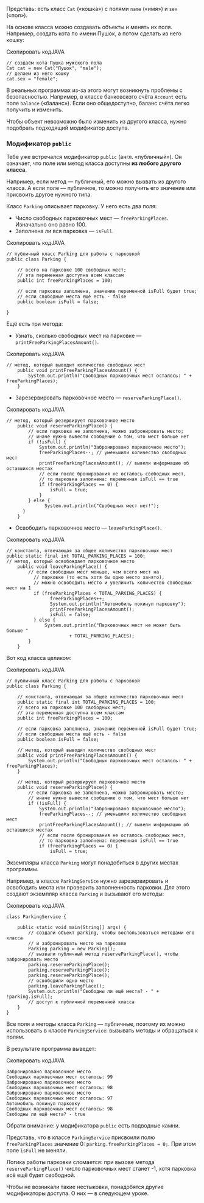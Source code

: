 Представь: есть класс `Cat` («кошка») с полями `name` («имя») и `sex` («пол»).

На основе класса можно создавать объекты и менять их поля. Например, создать кота по имени Пушок, а потом сделать из него кошку:

Скопировать кодJAVA

```
// создаём кота Пушка мужского пола
Cat cat = new Cat("Пушок", "male");
// делаем из него кошку
cat.sex = "female"; 
```

В реальных программах из-за этого могут возникнуть проблемы с безопасностью. Например, в классе банковского счёта `Account` есть поле `balance` («баланс»). Если оно общедоступно, баланс счёта легко получить и изменить.

Чтобы объект невозможно было изменить из другого класса, нужно подобрать подходящий модификатор доступа.
### Модификатор `public`

Тебе уже встречался модификатор `public` (англ. «публичный»). Он означает, что поле или метод класса доступны **из любого другого класса**.

Например, если метод — публичный, его можно вызвать из другого класса. А если поле — публичное, то можно получить его значение или присвоить другое нужного типа.

Класс `Parking` описывает парковку. У него есть два поля:

- Число свободных парковочных мест — `freeParkingPlaces`. Изначально оно равно 100.
- Заполнена ли вся парковка — `isFull`.

Скопировать кодJAVA

```
// публичный класс Parking для работы с парковкой
public class Parking {

    // всего на парковке 100 свободных мест;
    // эта переменная доступна всем классам
    public int freeParkingPlaces = 100;

    // если парковка заполнена, значение переменной isFull будет true;
    // если свободные места ещё есть - false
    public boolean isFull = false;

} 
```

Ещё есть три метода:

- Узнать, сколько свободных мест на парковке — `printFreeParkingPlacesAmount()`.

Скопировать кодJAVA

```
// метод, который выводит количество свободных мест
    public void printFreeParkingPlacesAmount() {
        System.out.println("Свободных парковочных мест осталось: " + freeParkingPlaces);
    } 
```

- Зарезервировать парковочное место — `reserveParkingPlace()`.

Скопировать кодJAVA

```
// метод, который резервирует парковочное место
    public void reserveParkingPlace() {
        // если парковка не заполнена, можно забронировать место;
        // иначе нужно вывести сообщение о том, что мест больше нет
        if (!isFull) {
            System.out.println("Забронировано парковочное место");
            freeParkingPlaces--; // уменьшили количество свободных мест
            printFreeParkingPlacesAmount(); // вывели информацию об оставшихся местах
            // если после бронирования не осталось свободных мест,
            // то парковка заполнена: переменная isFull == true
            if (freeParkingPlaces == 0) {
                isFull = true;
            }
        } else {
              System.out.println("Свободных мест нет!");
      }
    } 
```

- Освободить парковочное место — `leaveParkingPlace()`.

Скопировать кодJAVA

```
// константа, отвечающая за общее количество парковочных мест
public static final int TOTAL_PARKING_PLACES = 100;
// метод, который освобождает парковочное место
    public void leaveParkingPlace() {
        // если свободных мест меньше, чем всего мест на
          // парковке (то есть хотя бы одно место занято),
          // можно освободить место и увеличить количество свободных мест на 1
          if (freeParkingPlaces < TOTAL_PARKING_PLACES) {
                freeParkingPlaces++;
                System.out.println("Автомобиль покинул парковку");
                printFreeParkingPlacesAmount();
                isFull = false;
          } else {
              System.out.println("Парковочных мест не может быть больше "
                       + TOTAL_PARKING_PLACES);
        }
    } 
```

Вот код класса целиком:

Скопировать кодJAVA

```
// публичный класс Parking для работы с парковкой
public class Parking {

    // константа, отвечающая за общее количество парковочных мест
    public static final int TOTAL_PARKING_PLACES = 100;
    // всего на парковке 100 свободных мест;
    // эта переменная доступна всем классам
    public int freeParkingPlaces = 100;

    // если парковка заполнена, значение переменной isFull будет true;
    // если свободные места ещё есть - false
    public boolean isFull = false;

    // метод, который выводит количество свободных мест
    public void printFreeParkingPlacesAmount() {
        System.out.println("Свободных парковочных мест осталось: " + freeParkingPlaces);
    }

    // метод, который резервирует парковочное место
    public void reserveParkingPlace() {
        // если парковка не заполнена, можно забронировать место;
        // иначе нужно вывести сообщение о том, что мест больше нет
        if (!isFull) {
            System.out.println("Забронировано парковочное место");
            freeParkingPlaces--; // уменьшили количество свободных мест
            printFreeParkingPlacesAmount(); // вывели информацию об оставшихся местах
            // если после бронирования не осталось свободных мест,
            // то парковка заполнена: переменная isFull == true
            if (freeParkingPlaces == 0) {
                isFull = true;
```

Экземпляры класса `Parking` могут понадобиться в других местах программы.

Например, в классе `ParkingService` нужно зарезервировать и освободить места или проверить заполненность парковки. Для этого создают экземпляр класса `Parking` и вызывают его методы:

Скопировать кодJAVA

```
class ParkingService {

    public static void main(String[] args) {
        // создали объект parking, чтобы воспользоваться методами его класса
        // и забронировать место на парковке        
        Parking parking = new Parking();
        // вызвали публичный метод reserveParkingPlace(), чтобы забронировать место       
        parking.reserveParkingPlace();
        parking.reserveParkingPlace();
        parking.reserveParkingPlace();
        // освободили одно место                
        parking.leaveParkingPlace();
        System.out.println("Свободны ли ещё места? - " + !parking.isFull);
        // доступ к публичной переменной класса
    }
} 
```

Все поля и методы класса `Parking` — публичные, поэтому их можно использовать в классе `ParkingService`: вызывать методы и обращаться к полям.

В результате программа выведет:

Скопировать кодJAVA

```
Забронировано парковочное место
Свободных парковочных мест осталось: 99
Забронировано парковочное место
Свободных парковочных мест осталось: 98
Забронировано парковочное место
Свободных парковочных мест осталось: 97
Автомобиль покинул парковку
Свободных парковочных мест осталось: 98
Свободны ли ещё места? - true 
```

Обрати внимание: у модификатора `public` есть подводные камни.

Представь, что в классе `ParkingService` присвоили полю `freeParkingPlaces` значение 0: `parking.freeParkingPlaces = 0;`. При этом поле `isFull` не меняли.

Логика работы парковки сломается: при вызове метода `reserveParkingPlace()` число парковочных мест станет -1, хотя парковка всё ещё будет свободной.

Чтобы не возникали такие нестыковки, понадобятся другие модификаторы доступа. О них — в следующем уроке.

